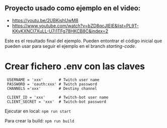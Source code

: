 ## Proyecto usado como ejemplo en el video:
* https://youtu.be/2UBKjshUwM8
* https://www.youtube.com/watch?v=bZD8qcJIEIE&list=PL9T-KKyKXNCl7XuLL-U7i1TFg78HKCB8C&index=2

Este es el resultado final del ejemplo.
Pueden entontrar el código inicial que pueden usar para seguir el ejemplo en el branch *starting-code*.


# Crear fichero .env con las claves
```
 USERNAME = 'xxx'       # Twitch user name
 PASSWORD = 'oauth:xxx' # Twitch password
 CHANNELS ='xxx'        # Destiny channel
 
 CLIENT_ID = 'xxx'      # Twitch-bot user name
 CLIENT_SECRET = 'xxx'  # Twitch-bot password 
```

Ejecutar en local: `npm run start`

Para crear la build: `npm run build`
